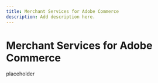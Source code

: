 ```yaml
---
title: Merchant Services for Adobe Commerce
description: Add description here.
---
```

# Merchant Services for Adobe Commerce

placeholder
